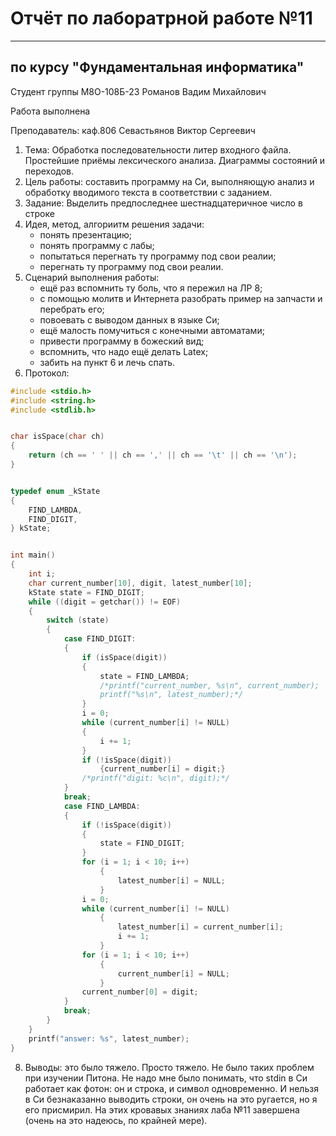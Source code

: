 # Отчёт по лаборатрной работе №11

---

## по курсу "Фундаментальная информатика"


Студент группы М8О-108Б-23 Романов Вадим Михайлович

Работа выполнена

Преподаватель: каф.806 Севастьянов Виктор Сергеевич

1. Тема: Обработка последовательности литер входного файла. Простейшие приёмы лексического анализа. Диаграммы состояний и переходов.
2. Цель работы: составить программу на Си, выполняющую анализ и обработку вводимого текста в соответствии с заданием.
3. Задание: Выделить предпоследнее шестнадцатеричное число в строке
4. Идея, метод, алгориитм решения задачи:
   - понять презентацию;
   - понять программу с лабы;
   - попытаться перегнать ту программу под свои реалии;
   - перегнать ту программу под свои реалии.
5. Сценарий выполнения работы:
    - ещё раз вспомнить ту боль, что я пережил на ЛР 8;
    - с помощью молитв и Интернета разобрать пример на запчасти и перебрать его;
    - повоевать с выводом данных в языке Си;
    - ещё малость помучиться с конечными автоматами;
    - привести программу в божеский вид;
    - вспомнить, что надо ещё делать Latex;
    - забить на пункт 6 и лечь спать.
6. Протокол:
```c
#include <stdio.h>
#include <string.h>
#include <stdlib.h>


char isSpace(char ch)
{
	return (ch == ' ' || ch == ',' || ch == '\t' || ch == '\n');
}


typedef enum _kState
{
    FIND_LAMBDA,
    FIND_DIGIT,
} kState;


int main()
{
    int i;
    char current_number[10], digit, latest_number[10];
    kState state = FIND_DIGIT;
    while ((digit = getchar()) != EOF)
    {
        switch (state)
        {
            case FIND_DIGIT:
            {
                if (isSpace(digit))
                {
                    state = FIND_LAMBDA;
                    /*printf("current_number, %s\n", current_number);
                    printf("%s\n", latest_number);*/
                }
                i = 0;
                while (current_number[i] != NULL)
                {
                    i += 1;
                }
                if (!isSpace(digit))
                    {current_number[i] = digit;}
                /*printf("digit: %c\n", digit);*/
            }
            break;
            case FIND_LAMBDA:
            {
                if (!isSpace(digit))
                {
                    state = FIND_DIGIT;
                }
                for (i = 1; i < 10; i++)
                    {
                        latest_number[i] = NULL;
                    }
                i = 0;
                while (current_number[i] != NULL)
                    {
                        latest_number[i] = current_number[i];
                        i += 1;
                    }
                for (i = 1; i < 10; i++)
                    {
                        current_number[i] = NULL;
                    }
                current_number[0] = digit;
            }
            break;
        }
    }
    printf("answer: %s", latest_number);
}
```
8. Выводы: это было тяжело. Просто тяжело. Не было таких проблем при изучении Питона. Не надо мне было понимать, что stdin в Си работает как фотон: он и строка, и символ одновременно. И нельзя в Си безнаказанно выводить строки, он очень на это ругается, но я его присмирил. На этих кровавых знаниях лаба №11 завершена (очень на это надеюсь, по крайней мере).